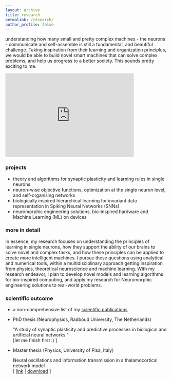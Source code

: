 ```yaml
---
layout: archive
title: research
permalink: /research/
author_profile: false
---
```


understanding how many small and pretty complex machines - the neurons - communicate and self-assemble is still a fundamental, and beautiful challenge. Taking inspiration from their learning and organization principles, we would be able to build novel smart machines that can solve complex problems, and help us progress to a better society. This sounds pretty exciting to me.

<iframe src="https://giphy.com/embed/5h9EHCvA0OR2" width="400" height="260" frameBorder="0" allowFullScreen></iframe>

### projects
- theory and algorithms for synaptic plasticity and learning rules in single neurons
- neuron-wise objective functions, optimization at the single neuron level, and self-organising networks
- biologically inspired hierarchical learning for invariant data representation in Spiking Neural Networks (SNNs)
- neuromorphic engineering solutions, bio-inspired hardware and Machine Learning (ML) on devices

### more in detail
In essence, my research focuses on understanding the principles of learning in single neurons, how they support the ability of our brains to solve novel and complex tasks, and how these principles can be applied to create more intelligent machines. I pursue these questions using analytical and numerical tools, within a multidisciplinary approach getting inspiration from physics, theoretical neuroscience and machine learning. With my research endeavor, I plan to develop novel models and learning algorithms for bio-inspired computing, and apply my research for Neuromorphic engineering solutions to real-world problems. 

### scientific outcome
- a non-comprehensive list of my <a href="https://matteosaponati.github.io/publications/" target="_blank">scientific publications</a>
- PhD thesis (Neurophysics, Radboud University, The Netherlands)

  "A study of synaptic plasticity and predictive processes in biological and artificial neural networks "\
  [let me finish first :) ]
- Master thesis (Physics, University of Pisa, Italy)

  Neural oscillations and information transmission in a thalamocortical network model\
  [ <a href="https://etd.adm.unipi.it/t/etd-09262018-152801/" target="_blank">link</a> | <a href="https://etd.adm.unipi.it/theses/available/etd-09262018-152801/unrestricted/Saponati_Matteo_tesi.pdf" target="_blank">download</a> ]
